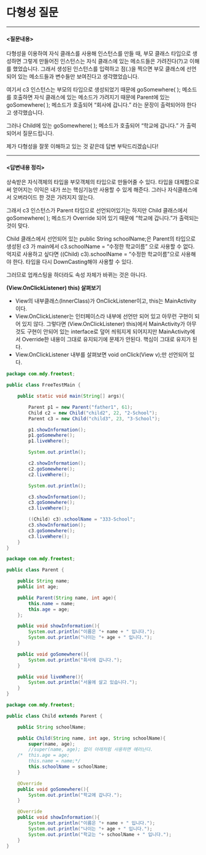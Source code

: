 # 다형성 질문
---
#### <질문내용>

다형성을 이용하여
자식 클래스를 사용해 인스턴스를 만들 때, 부모 클래스 타입으로 생성하면
그렇게 만들어진 인스턴스는 자식 클래스에 있는 메소드들은 가려진다(?)고 이해를 했었습니다.
그래서 생성된 인스턴스를 입력하고 점(.)을 찍으면 부모 클래스에 선언되어 있는 메소드들과 변수들만 보여진다고 생각했었습니다.

여기서 c3 인스턴스는 부모의 타입으로 생성되었기 때문에
goSomewhere( ); 메소드를 호출하면 자식 클래스에 있는 메소드가 가려지기 때문에
Parent에 있는 goSomewhere( ); 메소드가 호출되어
“회사에 갑니다.” 라는 문장이 출력되어야 한다고 생각했습니다.

그러나 Child에 있는 goSomewhere( ); 메소드가 호출되어 “학교에 갑니다.” 가 출력되어서 질문드립니다.

제가 다형성을 잘못 이해하고 있는 것 같은데 답변 부탁드리겠습니다!

---
#### <답변내용 정리>

상속받은 자식객체의 타입을 부모객체의 타입으로 만들어줄 수 있다.
타입을 대체함으로써 얻어지는 이익은 내가 쓰는 핵심기능만 사용할 수 있게 해준다.
그러나 자식클래스에서 오버라이드 한 것은 가려지지 않는다.

그래서 c3 인스턴스가 Parent 타입으로 선언되어있기는 하지만 Child 클래스에서 goSomewhere( ); 메소드가 Override 되어 있기 때문에 “학교에 갑니다.”가 출력되는 것이 맞다.

 Child 클래스에서 선언되어 있는 public String schoolName;은  Parent의 타입으로 생성된 c3 가 main에서 c3.schoolName = “수정한 학교이름” 으로 사용할 수 없다.
 억지로 사용하고 싶다면 ((Child) c3).schoolName = “수정한 학교이름”으로 사용해야 한다.
 타입을 다시 DownCasting해야 사용할 수 있다.

 그러므로 업캐스팅을 하더라도 속성 자체가 바뀌는 것은 아니다.

**(View.OnClickListener) this) 살펴보기**
 - View의 내부클래스(InnerClass)가 OnClickListener이고, this는 MainActivity이다.
 - View.OnClickListener는 인터페이스라 내부에 선언만 되어 있고 아무런 구현이 되어 있지 않다.
   그렇다면 (View.OnClickListener) this)에서 MainActivity가 아무것도 구현이 안되어 있는 interface로 덮어 씌워지게 되어지지만 MainActivity에서 Override한 내용이 그대로 유지되기에 문제가 안된다. 핵심이 그대로 유지가 된다.
 - View.OnClickListener 내부를 살펴보면 void onClick(View v);만 선언되어 있다.



```Java
package com.mdy.freetest;

public class FreeTestMain {

	public static void main(String[] args){

		Parent p1 = new Parent("father1", 61);
		Child c2 = new Child("child2", 22, "2-School");
		Parent c3 = new Child("child3", 23, "3-School");

		p1.showInformation();
		p1.goSomewhere();
		p1.liveWhere();

		System.out.println();

		c2.showInformation();
		c2.goSomewhere();
		c2.liveWhere();

		System.out.println();

		c3.showInformation();
		c3.goSomewhere();
		c3.liveWhere();

		((Child) c3).schoolName = "333-School";
		c3.showInformation();
		c3.goSomewhere();
		c3.liveWhere();
	}
}
```

```Java
package com.mdy.freetest;

public class Parent {

	public String name;
	public int age;

	public Parent(String name, int age){
		this.name = name;
		this.age = age;
	};

	public void showInformation(){
		System.out.println("이름은 "+ name + " 입니다.");
		System.out.println("나이는 "+ age + " 입니다.");
	}

	public void goSomewhere(){
		System.out.println("회사에 갑니다.");
	}

	public void liveWhere(){
		System.out.println("서울에 살고 있습니다.");
	}
}
```

```Java
package com.mdy.freetest;

public class Child extends Parent {

	public String schoolName;

	public Child(String name, int age, String schoolName){
		super(name, age);
		//super(name, age); 없이 아래처럼 사용하면 에러난다.
  	/*	this.age = age;
		this.name = name;*/
		this.schoolName = schoolName;
	}

	@Override
	public void goSomewhere(){
		System.out.println("학교에 갑니다.");
	}

	@Override
	public void showInformation(){
		System.out.println("이름은 "+ name + " 입니다.");
		System.out.println("나이는 "+ age + " 입니다.");
		System.out.println("학교는 "+ schoolName + " 입니다.");
	}
}
```
